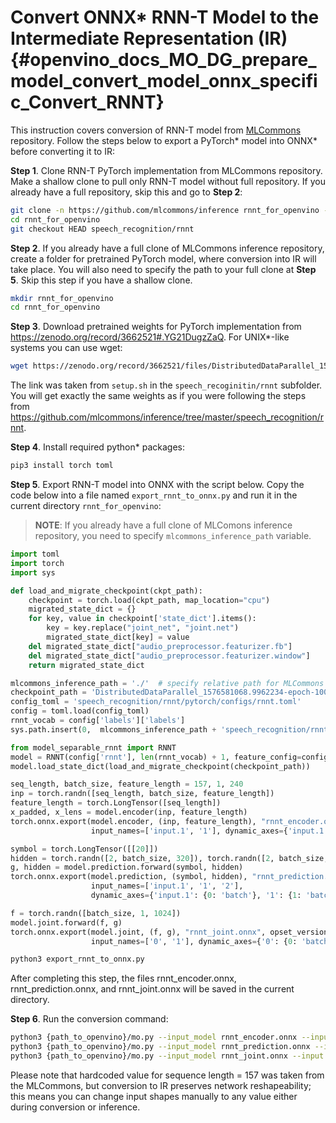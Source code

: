 # Convert ONNX\* RNN-T Model to the Intermediate Representation (IR) {#openvino_docs_MO_DG_prepare_model_convert_model_onnx_specific_Convert_RNNT}

This instruction covers conversion of RNN-T model from [MLCommons](https://github.com/mlcommons) repository. Follow 
the steps below to export a PyTorch\* model into ONNX\* before converting it to IR:

**Step 1**. Clone RNN-T PyTorch implementation from MLCommons repository. Make a shallow clone to pull only RNN-T 
model without full repository. If you already have a full repository, skip this and go to **Step 2**:
```bash
git clone -n https://github.com/mlcommons/inference rnnt_for_openvino --depth 1
cd rnnt_for_openvino
git checkout HEAD speech_recognition/rnnt 
```

**Step 2**. If you already have a full clone of MLCommons inference repository, create a folder for 
pretrained PyTorch model, where conversion into IR will take place. You will also need to specify the path to 
your full clone at **Step 5**. Skip this step if you have a shallow clone.

```bash
mkdir rnnt_for_openvino 
cd rnnt_for_openvino
```

**Step 3**. Download pretrained weights for PyTorch implementation from https://zenodo.org/record/3662521#.YG21DugzZaQ.
For UNIX*-like systems you can use wget:
```bash
wget https://zenodo.org/record/3662521/files/DistributedDataParallel_1576581068.9962234-epoch-100.pt
```
The link was taken from `setup.sh` in the `speech_recoginitin/rnnt` subfolder. You will get exactly the same weights as 
if you were following the steps from https://github.com/mlcommons/inference/tree/master/speech_recognition/rnnt.

**Step 4**. Install required python\* packages:
```bash
pip3 install torch toml
```

**Step 5**. Export RNN-T model into ONNX with the script below. Copy the code below into a file named 
`export_rnnt_to_onnx.py` and run it in the current directory `rnnt_for_openvino`:

> **NOTE**: If you already have a full clone of MLComons inference repository, you need to
> specify `mlcommons_inference_path` variable.

```python
import toml
import torch
import sys

def load_and_migrate_checkpoint(ckpt_path):
    checkpoint = torch.load(ckpt_path, map_location="cpu")
    migrated_state_dict = {}
    for key, value in checkpoint['state_dict'].items():
        key = key.replace("joint_net", "joint.net")
        migrated_state_dict[key] = value
    del migrated_state_dict["audio_preprocessor.featurizer.fb"]
    del migrated_state_dict["audio_preprocessor.featurizer.window"]
    return migrated_state_dict

mlcommons_inference_path = './'  # specify relative path for MLCommons inferene
checkpoint_path = 'DistributedDataParallel_1576581068.9962234-epoch-100.pt'
config_toml = 'speech_recognition/rnnt/pytorch/configs/rnnt.toml'
config = toml.load(config_toml)
rnnt_vocab = config['labels']['labels']
sys.path.insert(0,  mlcommons_inference_path + 'speech_recognition/rnnt/pytorch')

from model_separable_rnnt import RNNT
model = RNNT(config['rnnt'], len(rnnt_vocab) + 1, feature_config=config['input_eval'])
model.load_state_dict(load_and_migrate_checkpoint(checkpoint_path))

seq_length, batch_size, feature_length = 157, 1, 240
inp = torch.randn([seq_length, batch_size, feature_length])
feature_length = torch.LongTensor([seq_length])
x_padded, x_lens = model.encoder(inp, feature_length)
torch.onnx.export(model.encoder, (inp, feature_length), "rnnt_encoder.onnx", opset_version=12,
                  input_names=['input.1', '1'], dynamic_axes={'input.1': {0: 'seq_len', 1: 'batch'}})

symbol = torch.LongTensor([[20]])
hidden = torch.randn([2, batch_size, 320]), torch.randn([2, batch_size, 320])
g, hidden = model.prediction.forward(symbol, hidden)
torch.onnx.export(model.prediction, (symbol, hidden), "rnnt_prediction.onnx", opset_version=12,
                  input_names=['input.1', '1', '2'],
                  dynamic_axes={'input.1': {0: 'batch'}, '1': {1: 'batch'}, '2': {1: 'batch'}})

f = torch.randn([batch_size, 1, 1024])
model.joint.forward(f, g)
torch.onnx.export(model.joint, (f, g), "rnnt_joint.onnx", opset_version=12,
                  input_names=['0', '1'], dynamic_axes={'0': {0: 'batch'}, '1': {0: 'batch'}})
```

```bash
python3 export_rnnt_to_onnx.py
```

After completing this step, the files rnnt_encoder.onnx, rnnt_prediction.onnx, and rnnt_joint.onnx will be saved in 
the current directory. 

**Step 6**. Run the conversion command:

```bash
python3 {path_to_openvino}/mo.py --input_model rnnt_encoder.onnx --input "input.1[157 1 240],1->157"
python3 {path_to_openvino}/mo.py --input_model rnnt_prediction.onnx --input "input.1[1 1],1[2 1 320],2[2 1 320]"
python3 {path_to_openvino}/mo.py --input_model rnnt_joint.onnx --input "0[1 1 1024],1[1 1 320]"
```
Please note that hardcoded value for sequence length = 157 was taken from the MLCommons, but conversion to IR preserves 
network reshapeability; this means you can change input shapes manually to any value either during conversion or 
inference.
